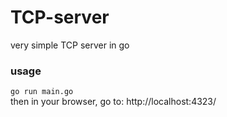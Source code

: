 # TCP-server
very simple TCP server in go  

### usage
`go run main.go`  
then in your browser, go to: http://localhost:4323/
